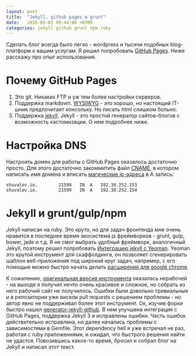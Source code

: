 ```yaml
---
layout: post
title:  "Jekyll, github pages и grunt"
date:   2016-05-02 00:44:06 +0300
categories: jekyll github grunt npm ruby
---
```


Сделать блог всегда было легко - wordpress и тысячи подобных 
blog-платформ к вашим услугам.
Я решил попробовать [GitHub Pages](https://pages.github.com/). 
Ниже расскажу про опыт использования.

# Почему GitHub Pages
 
1. Это git. Никаких FTP и уж тем более настройки серверов. 
2. Поддержка markdown. [WYSIWYG][wysiwyg-wiki] - это хорошо, но настоящий IT-шник 
предпочитает консольку. Но писать html слишком больно.
3. Поддержка [jekyll](https://jekyllrb.com/). Jekyll - это простой
генератор сайтов-блогов с возможность кастомизации. О нем подробнее ниже.

# Настройка DNS

Настроить домен для работы с GitHub Pages оказалось достаточно просто.
Для этого достаточно закоммитить файл [CNAME][cname-link], в котором написать 
имя домена и вписать [магические ip-адреса][github-a-record]
в A запись:

```
shuvalov.io.		21599	IN	A	192.30.252.153
shuvalov.io.		21599	IN	A	192.30.252.154
```

# Jekyll и grunt/gulp/npm

Jekyll написан на ruby. Это круто, но для задач фронтенда мне очень нравится
в последнее время экосистема js фреймворков - grunt, gulp, bower, jade и т.д.
Я не смог выбрать удобный фреймворк, аналогичный Jekyll, поэтому решил 
попробовать [Интеграцию jekyll с Yeoman][generator-jekyllrb].
Yeoman это крутой инструмент для скаффолдинга, он позволяет сгенерировать шаблон
веб-приложения под широкий круг задач, например, с его помощью
можно быстро начать делать [расширения для google chrome][generator-chrome-extension].



К сожалению, [оригинальная
версия инструмента][generator-jekyllrb] оказалась нерабочей - на выходе я получил
нечто очень красивое и сложное, но собрать из него рабочий сайт не получилось.
Ошибки были довольно тривиальные и в репозитории уже висели pull requests
с решением проблемы - но автор явно не поддерживал более этот инструмент.
Ок, изучив форки быстро нашел [generator-jekyll-github][generator-jekyll-github].
В нем улучшена интеграция с GitHub Pages, поддержка Jekyll 3 и исправлены ошибки. 
Часть ошибок действительно исправлена, но далее начались проблемы с зависимостями
в Gemfile. Этот dependency hell я уже встречал не раз, работая с ruby приложениями,
и ожидал, что быстрого решения найти не удастся. Повозившись какое-то время,
бросил и собрал блог на Jekyll и написал этот текст.

[github-a-record]: https://help.github.com/articles/setting-up-an-apex-domain/#configuring-a-records-with-your-dns-provider
[generator-jekyllrb]: https://github.com/robwierzbowski/generator-jekyllrb
[generator-jekyll-github]: https://github.com/mdrmike/generator-jekyll-github
[cname-link]: https://github.com/shuva10v/shuva10v.github.io/blob/master/CNAME
[wysiwyg-wiki]: https://ru.wikipedia.org/wiki/WYSIWYG
[generator-chrome-extension]: https://github.com/yeoman/generator-chrome-extension
